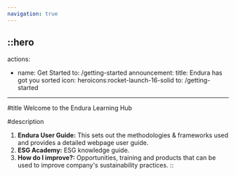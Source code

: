```yaml
---
navigation: true
---
```


::hero
---
actions:
  - name: Get Started
    to: /getting-started
announcement:
  title: Endura has got you sorted
  icon: heroicons:rocket-launch-16-solid
  to: /getting-started
---
#title
Welcome to the Endura Learning Hub

#description
1. **Endura User Guide:** This sets out the methodologies & frameworks used and provides a detailed webpage user guide.
2. **ESG Academy:** ESG knowledge guide.
3. **How do I improve?:** Opportunities, training and products that can be used to improve company's sustainability practices.
::
